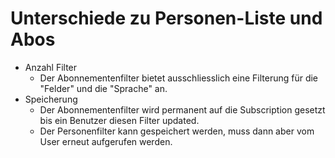 # Unterschiede zu Personen-Liste und Abos
- Anzahl Filter 
  - Der Abonnementenfilter bietet ausschliesslich eine Filterung für die "Felder" und die "Sprache" an.
- Speicherung
  - Der Abonnementenfilter wird permanent auf die Subscription gesetzt bis ein Benutzer diesen Filter updated.
  - Der Personenfilter kann gespeichert werden, muss dann aber vom User erneut aufgerufen werden.